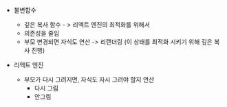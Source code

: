 - 불변함수
  - 깊은 복사 함수 - > 리엑트 엔진의 최적화를 위해서
  - 의존성을 줄임
  - 부모 변경되면 자식도 연산 -> 리랜더링 (이 상태를 최적화 시키기 위해 깊은 복사 진행)

- 리엑트 엔진
  - 부모가 다시 그려지면, 자식도 자시 그려야 할지 연산
    - 다시 그림
    - 안그림